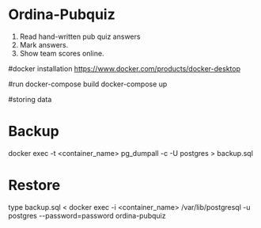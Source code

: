 # Ordina-Pubquiz

1. Read hand-written pub quiz answers
2. Mark answers. 
3. Show team scores online.

#docker installation
https://www.docker.com/products/docker-desktop

#run
docker-compose build
docker-compose up

#storing data
# Backup
docker exec -t <container_name> pg_dumpall -c -U postgres > backup.sql
# Restore
type backup.sql < docker exec -i <container_name> /var/lib/postgresql -u postgres --password=password ordina-pubquiz
